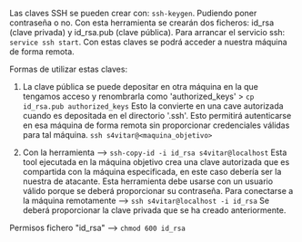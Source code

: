 Las claves SSH se pueden crear con: `ssh-keygen`. Pudiendo poner contraseña o no.
Con esta herramienta se crearán dos ficheros: id_rsa (clave privada) y id_rsa.pub (clave pública).
Para arrancar el servicio ssh: `service ssh start`.
Con estas claves se podrá acceder a nuestra máquina de forma remota.

Formas de utilizar estas claves:
1. La clave pública se puede depositar en otra máquina en la que tengamos acceso y renombrarla como 'authorized_keys' > `cp id_rsa.pub authorized_keys`
	Esto la convierte en una cave autorizada cuando es depositada en el directorio '.ssh'.
	Esto permitirá autenticarse en esa máquina de forma remota sin proporcionar credenciales válidas para tal máquina.
	`ssh s4vitar@<maquina_objetivo>`
	
2. Con la herramienta --> `ssh-copy-id -i id_rsa s4vitar@localhost`
	Esta tool ejecutada en la máquina objetivo crea una clave autorizada que es compartida con la máquina especificada, en este caso debería ser la nuestra de atacante.
	Esta herramienta debe usarse con un usuario válido porque se deberá proporcionar su contraseña.
	Para conectarse a la máquina remotamente --> `ssh s4vitar@localhost -i id_rsa`
	Se deberá proporcionar la clave privada que se ha creado anteriormente.
	
	
Permisos fichero "id_rsa" --> `chmod 600 id_rsa`